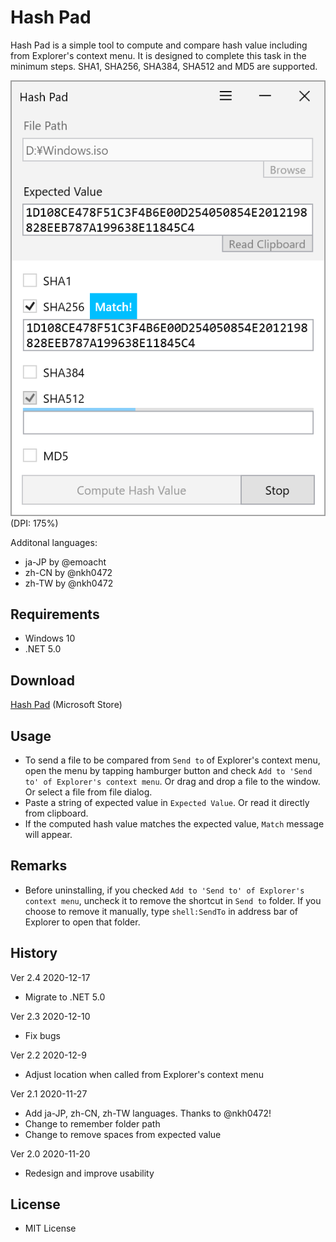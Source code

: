 ﻿# Hash Pad

Hash Pad is a simple tool to compute and compare hash value including from Explorer's context menu. It is designed to complete this task in the minimum steps. SHA1, SHA256, SHA384, SHA512 and MD5 are supported.

![Screenshot](Images/Screenshot_main.png)<br>
(DPI: 175%)

Additonal languages:

 + ja-JP by @emoacht
 + zh-CN by @nkh0472
 + zh-TW by @nkh0472

## Requirements

 * Windows 10
 * .NET 5.0

## Download

[Hash Pad](https://www.microsoft.com/store/apps/9nrdj8214gbt) (Microsoft Store)

## Usage

 - To send a file to be compared from `Send to` of Explorer's context menu, open the menu by tapping hamburger button and check `Add to 'Send to' of Explorer's context menu`. Or drag and drop a file to the window. Or  select a file from file dialog.
 - Paste a string of expected value in `Expected Value`. Or read it directly from clipboard.
 - If the computed hash value matches the expected value, `Match` message will appear.

## Remarks

 - Before uninstalling, if you checked `Add to 'Send to' of Explorer's context menu`, uncheck it to remove the shortcut in `Send to` folder. If you choose to remove it manually, type `shell:SendTo` in address bar of Explorer to open that folder.

## History

Ver 2.4 2020-12-17

- Migrate to .NET 5.0

Ver 2.3 2020-12-10

- Fix bugs

Ver 2.2 2020-12-9

- Adjust location when called from Explorer's context menu

Ver 2.1 2020-11-27

- Add ja-JP, zh-CN, zh-TW languages. Thanks to @nkh0472!
- Change to remember folder path
- Change to remove spaces from expected value

Ver 2.0 2020-11-20

- Redesign and improve usability

## License

 - MIT License
